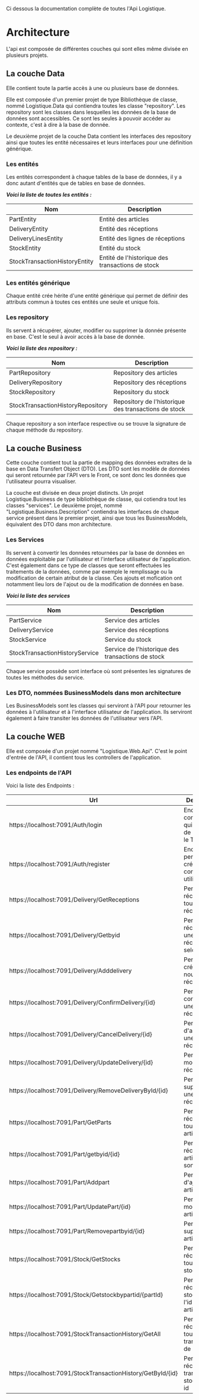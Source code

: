 Ci dessous la documentation complète de toutes l'Api Logistique.

# Architecture #

L'api est composée de différentes couches qui sont elles même divisée en plusieurs projets.

## La couche Data ##

Elle contient toute la partie accès à une ou plusieurs base de données. 

Elle est composée d'un premier projet de type Bibliothèque de classe, nommé Logistique.Data qui contiendra toutes les classe "repository". Les repository sont les classes dans lesquelles les données de la base de données sont accessibles. Ce sont les seules à pouvoir accéder au contexte, c'est à dire à la base de donnée.

Le deuxième projet de la couche Data contient les interfaces des repository ainsi que toutes les entité nécessaires et leurs interfaces pour une définition générique.

### Les entités ###

Les entités correspondent à chaque tables de la base de données, il y a donc autant d'entités que de tables en base de données.

***Voici la liste de toutes les entités :***

| Nom | Description |
|--------------|-----------|
| PartEntity | Entité des articles |
| DeliveryEntity | Entité des réceptions |
| DeliveryLinesEntity | Entité des lignes de réceptions |
| StockEntity | Entité du stock |
| StockTransactionHistoryEntity | Entité de l'historique des transactions de stock

### Les entités générique ###

Chaque entité crée hérite d'une entité générique qui permet de définir des attributs commun à toutes ces entités une seule et unique fois.

### Les repository ###

Ils servent à récupérer, ajouter, modifier ou supprimer la donnée présente en base.
C'est le seul à avoir accès à la base de donnée.

***Voici la liste des repository :***

| Nom | Description |
|--------------|-----------|
| PartRepository | Repository des articles |
| DeliveryRepository | Repository des réceptions |
| StockRepository | Repository du stock |
| StockTransactionHistoryRepository | Repository de l'historique des transactions de stock

Chaque repository a son interface respective ou se trouve la signature de chaque méthode du repository.

## La couche Business ##

Cette couche contient tout la partie de mapping des données extraites de la base en Data Transfert Object (DTO). Les DTO sont les modèle de données qui seront retournée par l'API vers le Front, ce sont donc les données que l'utilisateur pourra visualiser.

La couche est divisée en deux projet distincts. Un projet Logistique.Business de type bibliothèque de classe, qui cotiendra tout les classes "services". Le deuxième projet, nommé "Logistique.Business.Description" contiendra les interfaces de chaque service présent dans le premier projet, ainsi que tous les BusinessModels, équivalent des DTO dans mon architecture.

### Les Services ###

Ils servent à convertir les données retournées par la base de données en données exploitable par l'utilisateur et l'interface utilisateur de l'application. C'est également dans ce type de classes que seront effectuées les traitements de  la données, comme par exemple le remplissage ou la modification de certain atribut de la classe. Ces ajouts et mofication ont notamment lieu lors de l'ajout ou de la modification de données en base.

***Voici la liste des services***

| Nom | Description |
|--------------|-----------|
| PartService | Service des articles |
| DeliveryService | Service des réceptions |
| StockService | Service du stock |
| StockTransactionHistoryService | Service de l'historique des transactions de stock

Chaque service possède sont interface où sont présentes les signatures de toutes les méthodes du service.

### Les DTO, nommées BusinessModels dans mon architecture ###

Les BusinessModels sont les classes qui serviront à l'API pour retourner les données à l'utilisateur et  à l'interface utilisateur de l'application. Ils serviront également à faire transiter les données de l'utilisateur vers l'API.


## La couche WEB ##

Elle est composée d'un projet nommé "Logistique.Web.Api". C'est le point d'entrée de l'API, il contient tous les controllers de l'application.

### Les endpoints de l'API ###

Voici la liste des Endpoints : 

| Url | Description |
|--------------|-----------|
| https://localhost:7091/Auth/login | Endpoint de connection qui permet de récupérer le Token JWT |
| https://localhost:7091/Auth/register | Endpoint qui permet de se créer un compte utilisateur |
| https://localhost:7091/Delivery/GetReceptions | Permet de récupérer toutes les réceptions |
| https://localhost:7091/Delivery/Getbyid | Permet de récupérer une réception selon son id |
| https://localhost:7091/Delivery/Adddelivery | Permet de créer une nouvelle réception |
| https://localhost:7091/Delivery/ConfirmDelivery/{id} | Permet de confirmer une réception |
| https://localhost:7091/Delivery/CancelDelivery/{id} | Permet d'annuler une réception |
| https://localhost:7091/Delivery/UpdateDelivery/{id} | Permet de modifier une réception |
| https://localhost:7091/Delivery/RemoveDeliveryById/{id} | Permet de supprimer une réception |
| https://localhost:7091/Part/GetParts | Permet de récupérer tous les articles |
| https://localhost:7091/Part/getbyid/{id} | Permet de récupérer un article avec son id |
| https://localhost:7091/Part/Addpart| Permet d'ajouter un article |
| https://localhost:7091/Part/UpdatePart/{id}| Permet de modifier un article |
| https://localhost:7091/Part/Removepartbyid/{id}| Permt de supprimer un article |
| https://localhost:7091/Stock/GetStocks | Permet de récupérer tousles stocks |
| https://localhost:7091/Stock/Getstockbypartid/{partId} | Permet de récupérer un stock selon l'id d'un article |
| https://localhost:7091/StockTransactionHistory/GetAll | Permet de récuperer toutes les transactions de stock |
| https://localhost:7091/StockTransactionHistory/GetById/{id} | Permet de récupererune transactionde stock par son id |



